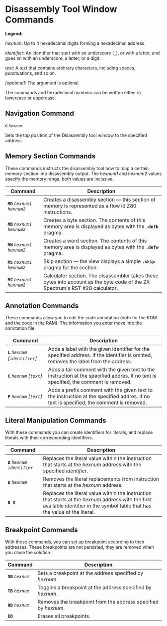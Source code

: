 # Disassembly Tool Window Commands

__Legend:__

*hexnum*: Up to 4 hexadecimal digits forming a hexadecimal address.

*identifier*: An identifier that start with an underscore (`_`), or with a letter, 
and goes on with an underscore, a letter, or a digit. 

*text*: A text that contains arbitrary characters, including spaces, punctuations, and so on.

*[optional]*: The argument is optional

The commands and hexadecimal numbers can be written either in lowercase or uppercase.

## Navigation Command

__`G`__ *`hexnum`*

Sets the top position of the Disassembly tool window to the specified address.

## Memory Section Commands

These commands instructs the disassembly tool how to map a certain memory section into disassembly
output. The *hexnum1* and *hexnum2* values specify the memory range, both values are inclusive.

Command | Description
--------|------------
__`MD`__ *`hexnum1`* *`hexnum2`* | Creates a disassembly section &mdash; this section of memory is represented as a flow id Z80 instructions.
__`MB`__ *`hexnum1`* *`hexnum2`* | Creates a byte section. The contents of this memory area is displayed as bytes with the __`.defb`__ pragma.
__`MW`__ *`hexnum1`* *`hexnum2`* | Creates a word section. The contents of this memory area is displayed as bytes with the __`.defw`__ pragma.
__`MS`__ *`hexnum1`* *`hexnum2`* | Skip section &mdash; the view displays a simple __`.skip`__ pragma for the section.
__`MC`__ *`hexnum1`* *`hexnum2`* | Calculator section. The disassembler takes these bytes into account as the byte code of the ZX Spectrum's RST #28 calculator.

## Annotation Commands

These commands allow you to edit the code annotation (both for the ROM and the code in the RAM).
The information you enter move into the annotation file.

Command | Description
--------|------------
__`L`__ *`hexnum`* *[`identifier`]* | Adds a label with the given identifier for the specified address. If the identifier is omitted, removes the label from the address.
__`C`__ *`hexnum`* *[`text`]* | Adds a tail comment with the given text to the instruction at the specified addres. If no text is specified, the comment is removed.
__`P`__ *`hexnum`* *[`text`]* | Adds a prefix comment with the given text to the instruction at the specified addres. If no text is specified, the comment is removed.

## Literal Manipulation Commands

With these commands you can create identifiers for literals, and replace literals with their
corresponding identifiers.

Command | Description
--------|------------
__`D`__ *`hexnum`* *`identifier`* | Replaces the literal value within the instruction that starts at the *hexnum* address with the specified *identifier*.
__`D`__ *`hexnum`*  | Removes the literal replacements from instruction that starts at the *hexnum* address.
__`D #`__  | Replaces the literal value within the instruction that starts at the *hexnum* address with the first available identifier in the symbol table that has the value of the literal.

## Breakpoint Commands

With these commands, you can set up breakpoint according to their addresses. These breakpoints are not persisted,
they are removed when you close the solution.

Command | Description
--------|------------
__`SB`__ *`hexnum`* | Sets a breakpoint at the address specified by *hexnum*.
__`TB`__ *`hexnum`* | Toggles a breakpoint at the address specified by *hexnum*.
__`RB`__ *`hexnum`* | Removes the breakpoint from the address specified by *hexnum*.
__`EB`__ | Erases all breakpoints.


